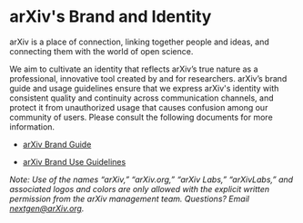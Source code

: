 
# arXiv's Brand and Identity

arXiv is a place of connection, linking together people and ideas, and connecting them with the world of open science.

We aim to cultivate an identity that reflects arXiv’s true nature as a professional, innovative tool created by and for researchers. arXiv’s brand guide and usage guidelines ensure that we express arXiv's identity with consistent quality and continuity across communication channels, and protect it from unauthorized usage that causes confusion among our community of users. Please consult the following documents for more information.

* [arXiv Brand Guide](arXiv-Brand-Guide.pdf)

* [arXiv Brand Use Guidelines](/about/brand_use.md)

*Note: Use of the names “arXiv,” “arXiv.org,” “arXiv Labs,” “arXivLabs,” and associated logos and colors are only allowed with the explicit written permission from the arXiv management team. Questions? Email nextgen@arXiv.org.*
